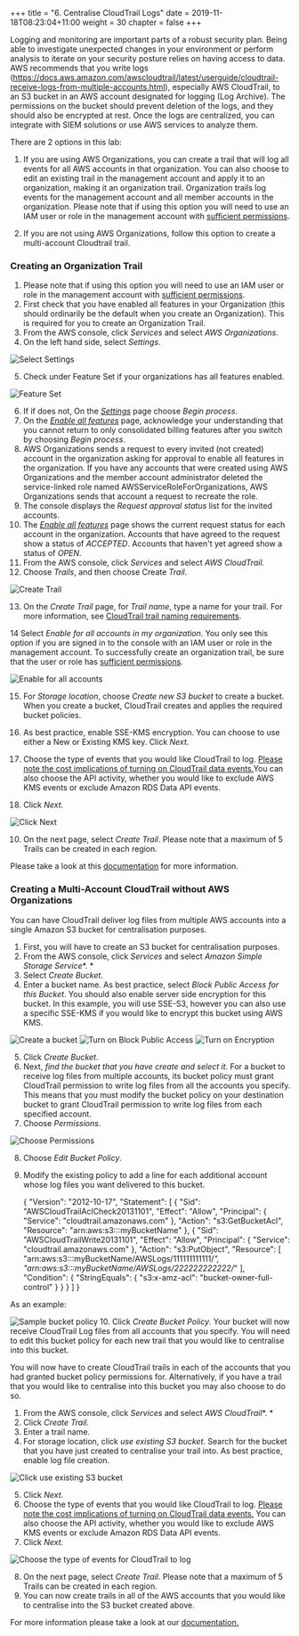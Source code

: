 +++
title = "6. Centralise CloudTrail Logs"
date = 2019-11-18T08:23:04+11:00
weight = 30
chapter = false
+++

Logging and monitoring are important parts of a robust security plan. Being able to investigate unexpected changes in your environment or perform analysis to iterate on your security posture relies on having access to data. AWS recommends that you write logs (https://docs.aws.amazon.com/awscloudtrail/latest/userguide/cloudtrail-receive-logs-from-multiple-accounts.html), especially AWS CloudTrail, to an S3 bucket in an AWS account designated for logging (Log Archive). The permissions on the bucket should prevent deletion of the logs, and they should also be encrypted at rest. Once the logs are centralized, you can integrate with SIEM solutions or use AWS services to analyze them. 

There are 2 options in this lab:

1. If you are using AWS Organizations, you can create a trail that will log all events for all AWS accounts in that organization. You can also choose to edit an existing trail in the management account and apply it to an organization, making it an organization trail. Organization trails log events for the management account and all member accounts in the organization. Please note that if using this option you will need to use an IAM user or role in the management account with [sufficient permissions](https://docs.aws.amazon.com/awscloudtrail/latest/userguide/creating-an-organizational-trail-prepare.html#org_trail_permissions).
    
2. If you are not using AWS Organizations, follow this option to create a multi-account Cloudtrail trail. 

### Creating an Organization Trail

1. Please note that if using this option you will need to use an IAM user or role in the management account with [sufficient permissions](https://docs.aws.amazon.com/awscloudtrail/latest/userguide/creating-an-organizational-trail-prepare.html#org_trail_permissions).
2. First check that you have enabled all features in your Organization (this should ordinarily be the default when you create an Organization). This is required for you to create an Organization Trail. 
3. From the AWS console, click *Services* and select *AWS Organizations.* 
4. On the left hand side, select *Settings*. 

![Select Settings](/images/Module-6-Image-1.png)

5. Check under Feature Set if your organizations has all features enabled. 

![Feature Set](/images/Module-6-Image-2.png)

6. If if does not, On the [*Settings*](https://console.aws.amazon.com/organizations/v2/home/settings) page choose *Begin process*.
7. On the [*Enable all features*](https://console.aws.amazon.com/organizations/v2/home/settings/enable-all-features) page, acknowledge your understanding that you cannot return to only consolidated billing features after you switch by choosing *Begin process*.
8. AWS Organizations sends a request to every invited (not created) account in the organization asking for approval to enable all features in the organization. If you have any accounts that were created using AWS Organizations and the member account administrator deleted the service-linked role named AWSServiceRoleForOrganizations, AWS Organizations sends that account a request to recreate the role.
9. The console displays the *Request approval status* list for the invited accounts.
10. The [*Enable all features*](https://console.aws.amazon.com/organizations/v2/home/settings/enable-all-features) page shows the current request status for each account in the organization. Accounts that have agreed to the request show a status of *ACCEPTED*. Accounts that haven't yet agreed show a status of *OPEN*.
11. From the AWS console, click *Services* and select *AWS CloudTrail.*
12. Choose *Trails*, and then choose Create *Trail*.

![Create Trail](/images/Module-6-Image-3.png)

13. On the *Create Trail* page, for *Trail name*, type a name for your trail. For more information, see [CloudTrail trail naming requirements](https://docs.aws.amazon.com/awscloudtrail/latest/userguide/cloudtrail-trail-naming-requirements.html).

14 Select *Enable for all accounts in my organization*. You only see this option if you are signed in to the console with an IAM user or role in the management account. To successfully create an organization trail, be sure that the user or role has [sufficient permissions](https://docs.aws.amazon.com/awscloudtrail/latest/userguide/creating-an-organizational-trail-prepare.html#org_trail_permissions).

![Enable for all accounts](/images/Module-6-Image-4.png)

15. For *Storage location*, choose *Create new S3 bucket* to create a bucket. When you create a bucket, CloudTrail creates and applies the required bucket policies.
    
16. As best practice, enable SSE-KMS encryption. You can choose to use either a New or Existing KMS key. Click *Next*. 

17. Choose the type of events that you would like CloudTrail to log. [Please note the cost implications of turning on CloudTrail data events.](https://docs.aws.amazon.com/awscloudtrail/latest/userguide/cloudtrail-trail-manage-costs.html)You can also choose the API activity, whether you would like to exclude AWS KMS events or exclude Amazon RDS Data API events. 
18. Click *Next*. 

![Click Next](/images/Module-6-Image-5.png)


10. On the next page, select *Create Trail*. Please note that a maximum of 5 Trails can be created in each region. 

Please take a look at this [documentation](https://docs.aws.amazon.com/awscloudtrail/latest/userguide/creating-an-organizational-trail-in-the-console.html) for more information.

### Creating a Multi-Account CloudTrail without AWS Organizations

You can have CloudTrail deliver log files from multiple AWS accounts into a single Amazon S3 bucket for centralisation purposes. 

1. First, you will have to create an S3 bucket for centralisation purposes. 
2. From the AWS console, click *Services* and select *Amazon Simple Storage Service**. *
3. Select *Create Bucket*. 
4. Enter a bucket name. As best practice, select *Block Public Access for this Bucket*. You should also enable server side encryption for this bucket. In this example, you will use SSE-S3, however you can also use a specific SSE-KMS if you would like to encrypt this bucket using AWS KMS. 

![Create a bucket](/images/Module-6-Image-6.png)
![Turn on Block Public Access](/images/Module-6-Image-7.png)
![Turn on Encryption](/images/Module-6-Image-8.png)

5. Click *Create Bucket*. 
6. Next, *find the bucket that you have create and select it*. For a bucket to receive log files from multiple accounts, its bucket policy must grant CloudTrail permission to write log files from all the accounts you specify. This means that you must modify the bucket policy on your destination bucket to grant CloudTrail permission to write log files from each specified account.
7. Choose *Permissions*. 

![Choose Permissions](/images/Module-6-Image-9.png)

8. Choose *Edit Bucket Policy*.
9. Modify the existing policy to add a line for each additional account whose log files you want delivered to this bucket. 

    {
    "Version": "2012-10-17",
    "Statement": [
    {
    "Sid": "AWSCloudTrailAclCheck20131101",
    "Effect": "Allow",
    "Principal": {
    "Service": "cloudtrail.amazonaws.com"
    },
    "Action": "s3:GetBucketAcl",
    "Resource": "arn:aws:s3:::myBucketName"
    },
    {
    "Sid": "AWSCloudTrailWrite20131101",
    "Effect": "Allow",
    "Principal": {
    "Service": "cloudtrail.amazonaws.com"
    },
    "Action": "s3:PutObject",
    "Resource": [
    "arn:aws:s3:::myBucketName/AWSLogs/111111111111/*",
    "arn:aws:s3:::myBucketName/AWSLogs/222222222222/*"
    ],
    "Condition": {
    "StringEquals": {
    "s3:x-amz-acl": "bucket-owner-full-control"
    }
    }
    }
    ]
    }

As an example: 

![Sample bucket policy](/images/Module-6-Image-10.png)
10. Click *Create Bucket Policy*. Your bucket will now receive CloudTrail Log files from all accounts that you specify. You will need to edit this bucket policy for each new trail that you would like to centralise into this bucket. 

You will now have to create CloudTrail trails in each of the accounts that you had granted bucket policy permissions for. Alternatively, if you have a trail that you would like to centralise into this bucket you may also choose to do so. 
1. From the AWS console, click *Services* and select *AWS CloudTrail**. *
2. Click *Create Trail.*
3. Enter a trail name. 
4. For storage location, click *use existing S3 bucket*. Search for the bucket that you have just created to centralise your trail into. As best practice, enable log file creation. 

![Click use existing S3 bucket](/images/Module-6-Image-11.png)

5. Click *Next*. 
6. Choose the type of events that you would like CloudTrail to log. [Please note the cost implications of turning on CloudTrail data events.](https://docs.aws.amazon.com/awscloudtrail/latest/userguide/cloudtrail-trail-manage-costs.html) You can also choose the API activity, whether you would like to exclude AWS KMS events or exclude Amazon RDS Data API events. 
3. Click *Next*. 

![Choose the type of events for CloudTrail to log](/images/Module-6-Image-11.png)

8. On the next page, select *Create Trail*. Please note that a maximum of 5 Trails can be created in each region. 
9. You can now create trails in all of the AWS accounts that you would like to centralise into the S3 bucket created above.

For more information please take a look at our [documentation.](https://docs.aws.amazon.com/awscloudtrail/latest/userguide/cloudtrail-receive-logs-from-multiple-accounts.html)
